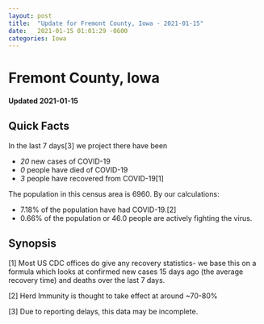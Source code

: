 ```yaml
---
layout: post
title:  "Update for Fremont County, Iowa - 2021-01-15"
date:   2021-01-15 01:01:29 -0600
categories: Iowa
---
```


# Fremont County, Iowa
#### Updated 2021-01-15

## Quick Facts

In the last 7 days[3] we project there have been
- *20* new cases of COVID-19
- *0* people have died of COVID-19
- *3* people have recovered from COVID-19[1]

The population in this census area is 6960. By our calculations:
- 7.18% of the population have had COVID-19.[2]
- 0.66% of the population or 46.0 people are actively fighting the virus.

## Synopsis




[1] Most US CDC offices do give any recovery statistics- we base this on a formula which looks at confirmed new cases
15 days ago (the average recovery time) and deaths over the last 7 days.

[2] Herd Immunity is thought to take effect at around ~70-80%

[3] Due to reporting delays, this data may be incomplete.
 
    